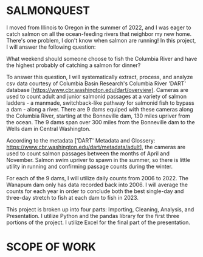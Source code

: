 # SALMONQUEST


I moved from Illinois to Oregon in the summer of 2022, and I was eager to catch salmon on all the ocean-feeding rivers that neighbor my new home. There's one problem, I don't know when salmon are running! In this project, I will answer the following question: 

What weekend should someone choose to fish the Columbia River and have the highest probably of catching a salmon for dinner?

To answer this question, I will systematically extract, process, and analyze csv data courtesy of Columbia Basin Research's Columbia River 'DART' database [https://www.cbr.washington.edu/dart/overview]. Cameras are used to count adult and junior salmonid passages at a variety of salmon ladders - a manmade, switchback-like pathway for salmonid fish to bypass a dam - along a river. There are 9 dams equiped with these cameras along the Columbia River, starting at the Bonneville dam, 130 miles upriver from the ocean. The 9 dams span over 300 miles from the Bonneville dam to the Wells dam in Central Washington.

According to the metadata ['DART' Metadata and Glossery: https://www.cbr.washington.edu/dart/metadata/adult], the cameras are used to count salmon passages between the months of April and November. Salmon swim upriver to spawn in the summer, so there is little utility in running and confirming passage counts during the winter.

For each of the 9 dams, I will utilize daily counts from 2006 to 2022. The Wanapum dam only has data recorded back into 2006. I will average the counts for each year in order to conclude both the best single-day and three-day stretch to fish at each dam to fish in 2023.


This project is broken up into four parts: Importing, Cleaning, Analysis, and Presentation. I utilize Python and the pandas library for the first three portions of the project. I utilize Excel for the final part of the presentation.





# SCOPE OF WORK
